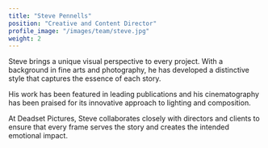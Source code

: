 ```yaml
---
title: "Steve Pennells"
position: "Creative and Content Director"
profile_image: "/images/team/steve.jpg"
weight: 2
---
```


Steve brings a unique visual perspective to every project. With a background in fine arts and photography, he has developed a distinctive style that captures the essence of each story.

His work has been featured in leading publications and his cinematography has been praised for its innovative approach to lighting and composition.

At Deadset Pictures, Steve collaborates closely with directors and clients to ensure that every frame serves the story and creates the intended emotional impact.